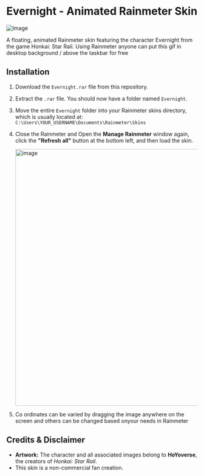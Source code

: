 # Evernight - Animated Rainmeter Skin

![Image](https://github.com/user-attachments/assets/8df0c43a-d988-43c8-aa37-ac0994347892)

A floating, animated Rainmeter skin featuring the character Evernight from the game Honkai: Star Rail.
Using Rainmeter anyone can put this gif in desktop background / above the taskbar for free

## Installation

1.  Download the `Evernight.rar` file from this repository.
2.  Extract the `.rar` file. You should now have a folder named `Evernight`.
3.  Move the entire `Evernight` folder into your Rainmeter skins directory, which is usually located at:
    `C:\Users\YOUR_USERNAME\Documents\Rainmeter\Skins`
4.  Close the Rainmeter and Open the **Manage Rainmeter** window again, click the **"Refresh all"** button at the bottom left, and then load the skin.

    <img width="943" height="674" alt="image" src="https://github.com/user-attachments/assets/ded5bcef-f92b-4cd1-be04-1df548345ca3" />
    
5. Co ordinates can be varied by dragging the image anywhere on the screen and others can be changed based onyour needs in Rainmeter


## Credits & Disclaimer

* **Artwork:** The character and all associated images belong to **HoYoverse**, the creators of *Honkai: Star Rail*.
* This skin is a non-commercial fan creation.
